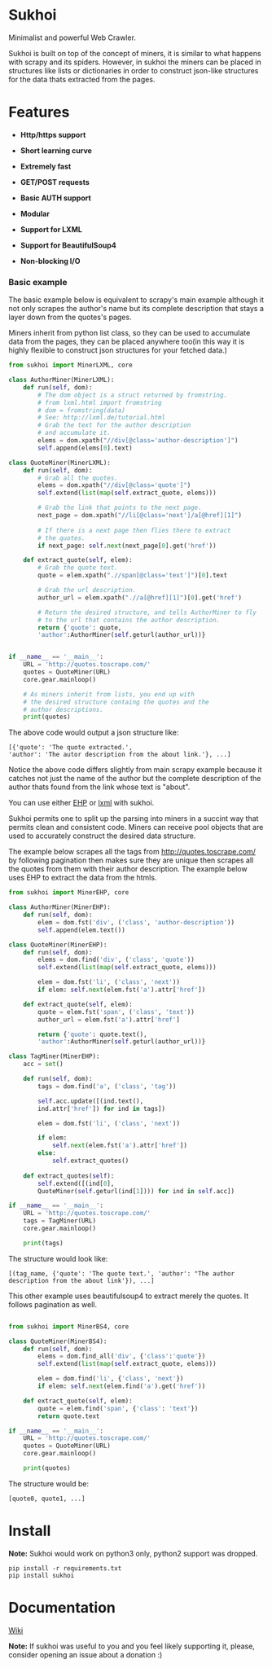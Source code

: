 # Sukhoi

Minimalist and powerful Web Crawler.

Sukhoi is built on top of the concept of miners, it is similar to what happens with scrapy and its spiders.
However, in sukhoi the miners can be placed in structures like lists or dictionaries in order to 
construct json-like structures for the data thats extracted from the pages.

# Features

- **Http/https support**

- **Short learning curve**

- **Extremely fast**

- **GET/POST requests**

- **Basic AUTH support**

- **Modular**

- **Support for LXML**

- **Support for BeautifulSoup4**

- **Non-blocking I/O**

### Basic example

The basic example below is equivalent to scrapy's main example although it not only scrapes the author's name
but its complete description that stays a layer down from the quotes's pages.

Miners inherit from python list class, so they can be used to accumulate data from the pages, they can be placed anywhere too(in this way
it is highly flexible to construct json structures for your fetched data.)

~~~python
from sukhoi import MinerLXML, core

class AuthorMiner(MinerLXML):
    def run(self, dom):
        # The dom object is a struct returned by fromstring.
        # from lxml.html import fromstring
        # dom = fromstring(data)
        # See: http://lxml.de/tutorial.html
        # Grab the text for the author description
        # and accumulate it.
        elems = dom.xpath("//div[@class='author-description']")
        self.append(elems[0].text)

class QuoteMiner(MinerLXML):
    def run(self, dom):
        # Grab all the quotes.
        elems = dom.xpath("//div[@class='quote']")
        self.extend(list(map(self.extract_quote, elems)))

        # Grab the link that points to the next page.
        next_page = dom.xpath("//li[@class='next']/a[@href][1]")
        
        # If there is a next page then flies there to extract
        # the quotes.
        if next_page: self.next(next_page[0].get('href'))

    def extract_quote(self, elem):
        # Grab the quote text.
        quote = elem.xpath(".//span[@class='text']")[0].text

        # Grab the url description.
        author_url = elem.xpath(".//a[@href][1]")[0].get('href')

        # Return the desired structure, and tells AuthorMiner to fly
        # to the url that contains the author description.
        return {'quote': quote, 
        'author':AuthorMiner(self.geturl(author_url))}


if __name__ == '__main__':
    URL = 'http://quotes.toscrape.com/'
    quotes = QuoteMiner(URL)
    core.gear.mainloop()

    # As miners inherit from lists, you end up with
    # the desired structure containg the quotes and the
    # author descriptions.
    print(quotes)
~~~

The above code would output a json structure like:

~~~
[{'quote': 'The quote extracted.', 
'author': 'The autor description from the about link.'}, ...]
~~~

Notice the above code differs slightly from main scrapy example because it catches not just
the name of the author but the complete description of the author thats found from
the link whose text is "about".

You can use either [EHP](https://github.com/iogf/ehp) or [lxml](http://lxml.de/) with sukhoi.

Sukhoi permits one to split up the parsing into miners in a succint way that permits clean and consistent code.
Miners can receive pool objects that are used to accurately construct the desired data structure. 

The example below scrapes all the tags from http://quotes.toscrape.com/ by following pagination 
then makes sure they are unique then scrapes all the quotes from them with their author description.
The example below uses EHP to extract the data from the htmls.

~~~python
from sukhoi import MinerEHP, core

class AuthorMiner(MinerEHP):
    def run(self, dom):
        elem = dom.fst('div', ('class', 'author-description'))
        self.append(elem.text())

class QuoteMiner(MinerEHP):
    def run(self, dom):
        elems = dom.find('div', ('class', 'quote'))
        self.extend(list(map(self.extract_quote, elems)))

        elem = dom.fst('li', ('class', 'next'))
        if elem: self.next(elem.fst('a').attr['href'])

    def extract_quote(self, elem):
        quote = elem.fst('span', ('class', 'text'))
        author_url = elem.fst('a').attr['href']

        return {'quote': quote.text(), 
        'author':AuthorMiner(self.geturl(author_url))}

class TagMiner(MinerEHP):
    acc = set()

    def run(self, dom):
        tags = dom.find('a', ('class', 'tag'))

        self.acc.update([(ind.text(), 
        ind.attr['href']) for ind in tags])

        elem = dom.fst('li', ('class', 'next'))

        if elem: 
            self.next(elem.fst('a').attr['href'])
        else: 
            self.extract_quotes()
            
    def extract_quotes(self):
        self.extend([(ind[0], 
        QuoteMiner(self.geturl(ind[1]))) for ind in self.acc])

if __name__ == '__main__':
    URL = 'http://quotes.toscrape.com/'
    tags = TagMiner(URL)
    core.gear.mainloop()

    print(tags)

~~~

The structure would look like:

~~~
[(tag_name, {'quote': 'The quote text.', 'author': "The author description from the about link'}), ...]
~~~

This other example uses beautifulsoup4 to extract merely the quotes. It follows pagination as well.

~~~python

from sukhoi import MinerBS4, core

class QuoteMiner(MinerBS4):
    def run(self, dom):
        elems = dom.find_all('div', {'class':'quote'})
        self.extend(list(map(self.extract_quote, elems)))

        elem = dom.find('li', {'class', 'next'})
        if elem: self.next(elem.find('a').get('href'))

    def extract_quote(self, elem):
        quote = elem.find('span', {'class': 'text'})
        return quote.text

if __name__ == '__main__':
    URL = 'http://quotes.toscrape.com/'
    quotes = QuoteMiner(URL)
    core.gear.mainloop()

    print(quotes)
~~~

The structure would be:

~~~
[quote0, quote1, ...]
~~~


# Install

**Note:** Sukhoi would work on python3 only, python2 support was dropped.

~~~
pip install -r requirements.txt
pip install sukhoi
~~~

# Documentation

[Wiki](https://github.com/iogf/sukhoi/wiki)

**Note:** If sukhoi was useful to you and you feel likely supporting it, please, consider opening
an issue about a donation :)






